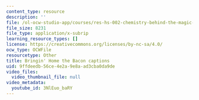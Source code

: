 ```yaml
---
content_type: resource
description: ''
file: /ol-ocw-studio-app/courses/res-hs-002-chemistry-behind-the-magic-chemical-demonstrations-for-the-classroom/3NlEuo_baRY_captions.webvtt
file_size: 8231
file_type: application/x-subrip
learning_resource_types: []
license: https://creativecommons.org/licenses/by-nc-sa/4.0/
ocw_type: OCWFile
resourcetype: Other
title: Bringin' Home the Bacon captions
uid: 9ffdeedb-56ce-4e2a-9e8a-ad3cba0da9de
video_files:
  video_thumbnail_file: null
video_metadata:
  youtube_id: 3NlEuo_baRY
---
```

